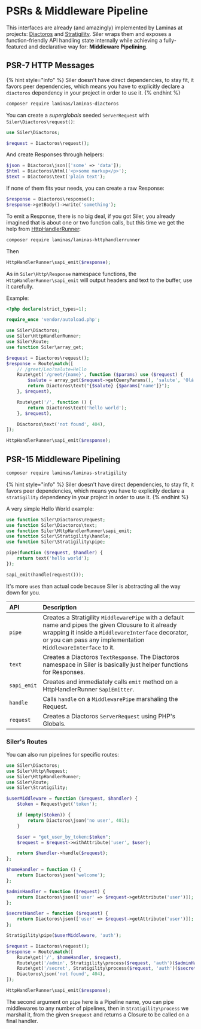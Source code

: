 # PSRs & Middleware Pipeline

This interfaces are already \(and amazingly\) implemented by Laminas at projects: [Diactoros](https://github.com/laminas/laminas-diactoros) and [Stratigility](https://github.com/laminas/laminas-stratigility). Siler wraps them and exposes a function-friendly API handling state internally while achieving a fully-featured and declarative way for: **Middleware Pipelining**.

## PSR-7 HTTP Messages

{% hint style="info" %}
Siler doesn't have direct dependencies, to stay fit, it favors peer dependencies, which means you have to explicitly declare a `diactoros` dependency in your project in order to use it.
{% endhint %}

```bash
composer require laminas/laminas-diactoros
```

You can create a _superglobals_ seeded `ServerRequest` with `Siler\Diactoros\request()`:

```php
use Siler\Diactoros;

$request = Diactoros\request();
```

And create Responses through helpers:

```php
$json = Diactoros\json(['some' => 'data']);
$html = Diactoros\html('<p>some markup</p>');
$text = Diactoros\text('plain text');
```

If none of them fits your needs, you can create a raw Response:

```php
$response = Diactoros\response();
$response->getBody()->write('something');
```

To emit a Response, there is no big deal, if you got Siler, you already imagined that is about one or two function calls, but this time we get the help from [HttpHandlerRunner](https://github.com/laminas/laminas-httphandlerrunner):

```bash
composer require laminas/laminas-httphandlerrunner
```

Then

```php
HttpHandlerRunner\sapi_emit($response);
```

As in `Siler\Http\Response` namespace functions, the `HttpHandlerRunner\sapi_emit` will output headers and text to the buffer, use it carefully.

Example:

```php
<?php declare(strict_types=1);

require_once 'vendor/autoload.php';

use Siler\Diactoros;
use Siler\HttpHandlerRunner;
use Siler\Route;
use function Siler\array_get;

$request = Diactoros\request();
$response = Route\match([
    // /greet/Leo?salute=Hello
    Route\get('/greet/{name}', function ($params) use ($request) {
        $salute = array_get($request->getQueryParams(), 'salute', 'Olá');
        return Diactoros\text("{$salute} {$params['name']}");
    }, $request),

    Route\get('/', function () {
        return Diactoros\text('hello world');
    }, $request),

    Diactoros\text('not found', 404),
]);

HttpHandlerRunner\sapi_emit($response);
```

## PSR-15 Middleware Pipelining

```bash
composer require laminas/laminas-stratigility
```

{% hint style="info" %}
Siler doesn't have direct dependencies, to stay fit, it favors peer dependencies, which means you have to explicitly declare a `stratigility` dependency in your project in order to use it.
{% endhint %}

A very simple Hello World example:

```php
use function Siler\Diactoros\request;
use function Siler\Diactoros\text;
use function Siler\HttpHandlerRunner\sapi_emit;
use function Siler\Stratigility\handle;
use function Siler\Stratigility\pipe;

pipe(function ($request, $handler) {
    return text('hello world');
});

sapi_emit(handle(request()));
```

It's more `use`s than actual code because Siler is abstracting all the way down for you.

| API | Description |
| :--- | :--- |
| `pipe` | Creates a Stratigility `MiddlewarePipe` with a default name and pipes the given Clousure to it already wrapping it inside a `MiddlewareInterface` decorator, or you can pass any implementation `MiddlewareInterface` to it. |
| `text` | Creates a Diactoros `TextResponse`. The Diactoros namespace in Siler is basically just helper functions for Responses. |
| `sapi_emit` | Creates and immediately calls `emit` method on a HttpHandlerRunner `SapiEmitter`. |
| `handle` | Calls `handle` on a `MiddlewarePipe` marshaling the Request. |
| `request` | Creates a Diactoros `ServerRequest` using PHP's Globals. |

### Siler's Routes

You can also run pipelines for specific routes:

```php
use Siler\Diactoros;
use Siler\Http\Request;
use Siler\HttpHandlerRunner;
use Siler\Route;
use Siler\Stratigility;

$userMiddleware = function ($request, $handler) {
    $token = Request\get('token');

    if (empty($token)) {
        return Diactoros\json('no user', 401);
    }

    $user = "get_user_by_token:$token";
    $request = $request->withAttribute('user', $user);

    return $handler->handle($request);
};

$homeHandler = function () {
    return Diactoros\json('welcome');
};

$adminHandler = function ($request) {
    return Diactoros\json(['user' => $request->getAttribute('user')]);
};

$secretHandler = function ($request) {
    return Diactoros\json(['user' => $request->getAttribute('user')]);
};

Stratigility\pipe($userMiddleware, 'auth');

$request = Diactoros\request();
$response = Route\match([
    Route\get('/', $homeHandler, $request),
    Route\get('/admin', Stratigility\process($request, 'auth')($adminHandler), $request),
    Route\get('/secret', Stratigility\process($request, 'auth')($secretHandler), $request),
    Diactoros\json('not found', 404),
]);

HttpHandlerRunner\sapi_emit($response);
```

The second argument on `pipe` here is a Pipeline name, you can pipe middlewares to any number of pipelines, then in `Stratigility\process` we marshal it, from the given `$request` and returns a Closure to be called on a final handler.

